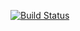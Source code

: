 [![Build Status](https://dev.azure.com/felixmarotoromanext/cloudmss/_apis/build/status/rakall.manager?branchName=main)](https://dev.azure.com/felixmarotoromanext/cloudmss/_build/latest?definitionId=3&branchName=main)
